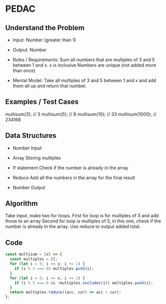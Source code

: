 # PEDAC

## Understand the Problem

- Input:
  Number (greater than 1)

- Output:
  Number

- Rules / Requirements:
  Sum all numbers that are multiples of 3 and 5 between 1 and x.
  x is inclusive
  Numbers are unique (not added more than once)

- Mental Model:
  Take all multiples of 3 and 5 between 1 and x and add them all up and return that number.

## Examples / Test Cases

multisum(3); // 3
multisum(5); // 8
multisum(10); // 33
multisum(1000); // 234168

## Data Structures

- Number
  Input

- Array
  Storing multiples

- If statement
  Check if the number is already in the array

- Reduce
  Add all the numbers in the array for the final result

- Number
  Output

## Algorithm

Take input, make two for loops.
First for loop is for multiples of 3 and add those to an array
Second for loop is multiples of 5, in this one, check if the number is already in the array.
Use reduce to output added total.

## Code

```js
const multisum = (x) => {
  const multiples = [];
  for (let i = 0; i >= x; i += 1) {
    if (i % 3 === 0) multiples.push(i);
  }
  for (let i = 0; i >= x; i += 1) {
    if (i % 5 === 0 && !multiples.includes(i)) multiples.push(i);
  }
  return multiples.reduce((acc, cur) => acc + cur);
};
```
